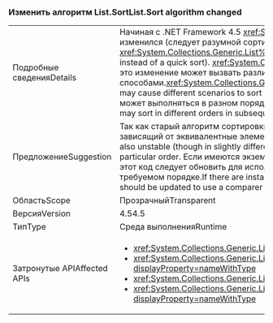### <a name="listsort-algorithm-changed"></a><span data-ttu-id="383ab-101">Изменить алгоритм List.Sort</span><span class="sxs-lookup"><span data-stu-id="383ab-101">List.Sort algorithm changed</span></span>

|   |   |
|---|---|
|<span data-ttu-id="383ab-102">Подробные сведения</span><span class="sxs-lookup"><span data-stu-id="383ab-102">Details</span></span>|<span data-ttu-id="383ab-103">Начиная с .NET Framework 4.5 <xref:System.Collections.Generic.List%601?displayProperty=name>алгоритм сортировки изменился (следует разумной сортировки, а не быстрой сортировки).</span><span class="sxs-lookup"><span data-stu-id="383ab-103">Beginning in .NET Framework 4.5, <xref:System.Collections.Generic.List%601?displayProperty=name>'s sort algorithm has changed (to be an introspective sort instead of a quick sort).</span></span> <span data-ttu-id="383ab-104"><xref:System.Collections.Generic.List%601?displayProperty=name>не был стабильной сортировки, но это изменение может вызвать различные сценарии для сортировки работает нестабильно способами.</span><span class="sxs-lookup"><span data-stu-id="383ab-104"><xref:System.Collections.Generic.List%601?displayProperty=name>'s sort has never been stable, but this change may cause different scenarios to sort in unstable ways.</span></span> <span data-ttu-id="383ab-105">Это просто означает, что эквивалентные элементы сортировка может выполняться в разном порядке при последующих вызовах API-интерфейса.</span><span class="sxs-lookup"><span data-stu-id="383ab-105">That simply means that equivalent items may sort in different orders in subsequent calls of the API.</span></span>|
|<span data-ttu-id="383ab-106">Предложение</span><span class="sxs-lookup"><span data-stu-id="383ab-106">Suggestion</span></span>|<span data-ttu-id="383ab-107">Так как старый алгоритм сортировки также работает нестабильно (хотя различными способами), должно быть не код, зависящий от эквивалентные элементы всегда Сортировка в определенном порядке.</span><span class="sxs-lookup"><span data-stu-id="383ab-107">Because the old sort algorithm was also unstable (though in slightly different ways), there should be no code that depends on equivalent items always sorting in a particular order.</span></span> <span data-ttu-id="383ab-108">Если имеются экземпляры кода, в зависимости от того, и выполняется Счастливое с старое поведение, этот код следует обновить для использования компаратор, который будет детерминированного сортировки элементов в требуемом порядке.</span><span class="sxs-lookup"><span data-stu-id="383ab-108">If there are instances of code depending upon that and being lucky with the old behavior, that code should be updated to use a comparer that will deterministically sort the items in the desired order.</span></span>|
|<span data-ttu-id="383ab-109">Область</span><span class="sxs-lookup"><span data-stu-id="383ab-109">Scope</span></span>|<span data-ttu-id="383ab-110">Прозрачный</span><span class="sxs-lookup"><span data-stu-id="383ab-110">Transparent</span></span>|
|<span data-ttu-id="383ab-111">Версия</span><span class="sxs-lookup"><span data-stu-id="383ab-111">Version</span></span>|<span data-ttu-id="383ab-112">4.5</span><span class="sxs-lookup"><span data-stu-id="383ab-112">4.5</span></span>|
|<span data-ttu-id="383ab-113">Тип</span><span class="sxs-lookup"><span data-stu-id="383ab-113">Type</span></span>|<span data-ttu-id="383ab-114">Среда выполнения</span><span class="sxs-lookup"><span data-stu-id="383ab-114">Runtime</span></span>|
|<span data-ttu-id="383ab-115">Затронутые API</span><span class="sxs-lookup"><span data-stu-id="383ab-115">Affected APIs</span></span>|<ul><li><xref:System.Collections.Generic.List%601.Sort?displayProperty=nameWithType></li><li><xref:System.Collections.Generic.List%601.Sort(System.Collections.Generic.IComparer{%600})?displayProperty=nameWithType></li><li><xref:System.Collections.Generic.List%601.Sort(System.Comparison{%600})?displayProperty=nameWithType></li><li><xref:System.Collections.Generic.List%601.Sort(System.Int32,System.Int32,System.Collections.Generic.IComparer{%600})?displayProperty=nameWithType></li></ul>|

